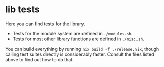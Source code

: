 # lib tests

Here you can find tests for the library.

* Tests for the module system are defined in `./modules.sh`.
* Tests for most other library functions are defined in `./misc.sh`.

You can build everything by running `nix build -f ./release.nix`, though calling
test suites directly is considerably faster. Consult the files listed above to
find out how to do that.

